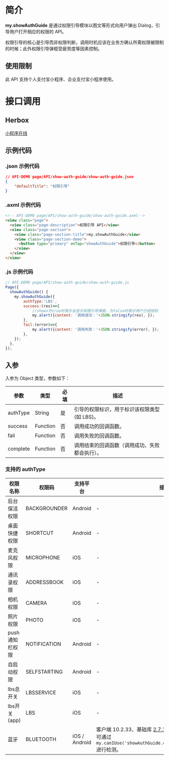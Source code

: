 # 简介
**my.showAuthGuide** 是通过权限引导模块以图文等形式向用户弹出 Dialog，引导用户打开相应的权限的 API。

权限引导的核心是引导而非权限判断，调用时机应该在业务方确认所需权限被限制的时候；此外权限引导弹框受疲劳度等因素控制。

## 使用限制

此 API 支持个人支付宝小程序、企业支付宝小程序使用。

# 接口调用

## Herbox

[小程序在线](https://herbox-embed.alipay.com/s/doc-show-auth-guide?theme=light&previewZoom=75&chInfo=openhome-doc) 

## 示例代码

### .json 示例代码

```json
// API-DEMO page/API/show-auth-guide/show-auth-guide.json
{
    "defaultTitle": "权限引导"
}
```

### .axml 示例代码

```html
<!-- API-DEMO page/API/show-auth-guide/show-auth-guide.axml-->
<view class="page">
  <view class="page-description">权限引导 API</view>
  <view class="page-section">
    <view class="page-section-title">my.showAuthGuide</view>
    <view class="page-section-demo">
      <button type="primary" onTap="showAuthGuide">权限引导</button>
    </view>
  </view>
</view>
```

### .js 示例代码
```javascript
// API-DEMO page/API/show-auth-guide/show-auth-guide.js
Page({
  showAuthGuide() {
    my.showAuthGuide({ 
        authType:'LBS',
        success:(res)=>{
            //shown为true时表示会显示权限引导弹窗，为false时表示用户已经授权
            my.alert({content: '调用成功：'+JSON.stringify(res), });
        },
        fail:(error)=>{
            my.alert({content: '调用失败：'+JSON.stringify(error), });
        },
    });
  },
});
```

## 入参
入参为 Object 类型，参数如下：

| **参数** | **类型** | **必填** | **描述** |
| --- | --- | --- | --- |
| authType | String | 是 | 引导的权限标识，用于标识该权限类型(如 LBS)。 |
| success | Function | 否 | 调用成功的回调函数。 |
| fail | Function | 否 | 调用失败的回调函数。 |
| complete | Function | 否 | 调用结束的回调函数（调用成功、失败都会执行）。 |


### 支持的 authType
| **权限名称** | **权限码** | **支持平台** | **描述** |
| --- | --- | --- | --- |
| 后台保活权限 | BACKGROUNDER | Android | - |
| 桌面快捷权限 | SHORTCUT | Android | - |
| 麦克风权限 | MICROPHONE | iOS | - |
| 通讯录权限 | ADDRESSBOOK | iOS | - |
| 相机权限 | CAMERA | iOS | - |
| 照片权限 | PHOTO | iOS | - |
| push通知栏权限 | NOTIFICATION | Android | - |
| 自启动权限 | SELFSTARTING | Android | - |
| lbs总开关 | LBSSERVICE | iOS | - |
| lbs开关(app) | LBS | iOS | - |
| 蓝牙 | BLUETOOTH | iOS / Android | 客户端 10.2.33、基础库 [2.7.10](https://opendocs.alipay.com/mini/framework/lib-upgrade-v2) 开始支持。<br />可通过 `my.canIUse('showAuthGuide.object.authType.BLUETOOTH') ` 进行检测。 |

